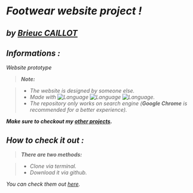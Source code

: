 
<i class="icon-file"> **Footwear website project  !**
========================
by [Brieuc CAILLOT][1]
----------

<i class="icon-cog"> Informations :
-------------

Website prototype 

> **Note:**

> - The website is designed by someone else.
> - Made with ![Language](https://img.shields.io/badge/Language-HTML-e44b23.svg) ![Language](https://img.shields.io/badge/Language-CSS-563d7c.svg) ![Language](https://img.shields.io/badge/Language-Javascript-f1e05a.svg).
> - The repository only works on search engine (**Google Chrome** is recommended for a better experience).


<i class="icon-folder-open"> ***Make sure to checkout my [other projects][1].***

<i class="icon-cog"> How to check it out :
-------------
> **There are two methods:**

> - Clone via terminal.
> - Download it via github.

You can check them out [here][3]. 
	
  [1]: https://github.com/BrieucKyo
  [2]: https://github.com/BrieucKyo?tab=repositories
  [3]: https://help.github.com/articles/cloning-a-repository/
